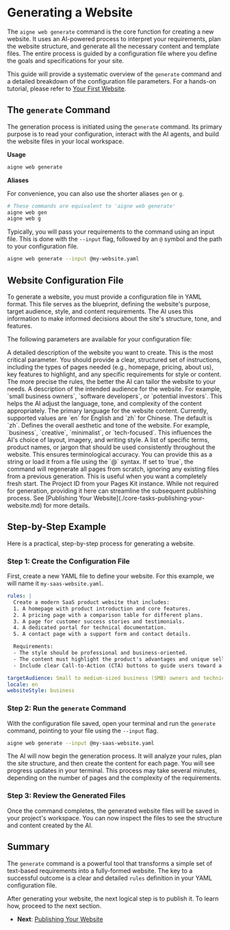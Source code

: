 # Generating a Website

The `aigne web generate` command is the core function for creating a new website. It uses an AI-powered process to interpret your requirements, plan the website structure, and generate all the necessary content and template files. The entire process is guided by a configuration file where you define the goals and specifications for your site.

This guide will provide a systematic overview of the `generate` command and a detailed breakdown of the configuration file parameters. For a hands-on tutorial, please refer to [Your First Website](./getting-started-your-first-website.md).

## The `generate` Command

The generation process is initiated using the `generate` command. Its primary purpose is to read your configuration, interact with the AI agents, and build the website files in your local workspace.

**Usage**

```bash Command Line icon=lucide:terminal
aigne web generate
```

**Aliases**

For convenience, you can also use the shorter aliases `gen` or `g`.

```bash Command Line icon=lucide:terminal
# These commands are equivalent to 'aigne web generate'
aigne web gen
aigne web g
```

Typically, you will pass your requirements to the command using an input file. This is done with the `--input` flag, followed by an `@` symbol and the path to your configuration file.

```bash Command Line icon=lucide:terminal
aigne web generate --input @my-website.yaml
```

## Website Configuration File

To generate a website, you must provide a configuration file in YAML format. This file serves as the blueprint, defining the website's purpose, target audience, style, and content requirements. The AI uses this information to make informed decisions about the site's structure, tone, and features.

The following parameters are available for your configuration file:

<x-field-group>
  <x-field data-name="rules" data-type="string" data-required="true">
    <x-field-desc markdown>A detailed description of the website you want to create. This is the most critical parameter. You should provide a clear, structured set of instructions, including the types of pages needed (e.g., homepage, pricing, about us), key features to highlight, and any specific requirements for style or content. The more precise the rules, the better the AI can tailor the website to your needs.</x-field-desc>
  </x-field>
  <x-field data-name="targetAudience" data-type="string" data-required="false">
    <x-field-desc markdown>A description of the intended audience for the website. For example, `small business owners`, `software developers`, or `potential investors`. This helps the AI adjust the language, tone, and complexity of the content appropriately.</x-field-desc>
  </x-field>
  <x-field data-name="locale" data-type="string" data-default="zh" data-required="false">
    <x-field-desc markdown>The primary language for the website content. Currently, supported values are `en` for English and `zh` for Chinese. The default is `zh`.</x-field-desc>
  </x-field>
  <x-field data-name="websiteStyle" data-type="string" data-default="business" data-required="false">
    <x-field-desc markdown>Defines the overall aesthetic and tone of the website. For example, `business`, `creative`, `minimalist`, or `tech-focused`. This influences the AI's choice of layout, imagery, and writing style.</x-field-desc>
  </x-field>
  <x-field data-name="glossary" data-type="string" data-required="false">
    <x-field-desc markdown>A list of specific terms, product names, or jargon that should be used consistently throughout the website. This ensures terminological accuracy. You can provide this as a string or load it from a file using the `@<file-path>` syntax.</x-field-desc>
  </x-field>
  <x-field data-name="forceRegenerate" data-type="boolean" data-default="false" data-required="false">
    <x-field-desc markdown>If set to `true`, the command will regenerate all pages from scratch, ignoring any existing files from a previous generation. This is useful when you want a completely fresh start.</x-field-desc>
  </x-field>
  <x-field data-name="projectId" data-type="string" data-required="false">
    <x-field-desc markdown>The Project ID from your Pages Kit instance. While not required for generation, providing it here can streamline the subsequent publishing process. See [Publishing Your Website](./core-tasks-publishing-your-website.md) for more details.</x-field-desc>
  </x-field>
</x-field-group>

## Step-by-Step Example

Here is a practical, step-by-step process for generating a website.

### Step 1: Create the Configuration File

First, create a new YAML file to define your website. For this example, we will name it `my-saas-website.yaml`.

```yaml my-saas-website.yaml icon=lucide:file-text
rules: |
  Create a modern SaaS product website that includes:
  1. A homepage with product introduction and core features.
  2. A pricing page with a comparison table for different plans.
  3. A page for customer success stories and testimonials.
  4. A dedicated portal for technical documentation.
  5. A contact page with a support form and contact details.

  Requirements:
  - The style should be professional and business-oriented.
  - The content must highlight the product's advantages and unique selling points.
  - Include clear Call-to-Action (CTA) buttons to guide users toward a free trial.

targetAudience: Small to medium-sized business (SMB) owners and technical decision-makers.
locale: en
websiteStyle: business
```

### Step 2: Run the `generate` Command

With the configuration file saved, open your terminal and run the `generate` command, pointing to your file using the `--input` flag.

```bash Command Line icon=lucide:terminal
aigne web generate --input @my-saas-website.yaml
```

The AI will now begin the generation process. It will analyze your rules, plan the site structure, and then create the content for each page. You will see progress updates in your terminal. This process may take several minutes, depending on the number of pages and the complexity of the requirements.

### Step 3: Review the Generated Files

Once the command completes, the generated website files will be saved in your project's workspace. You can now inspect the files to see the structure and content created by the AI.

## Summary

The `generate` command is a powerful tool that transforms a simple set of text-based requirements into a fully-formed website. The key to a successful outcome is a clear and detailed `rules` definition in your YAML configuration file.

After generating your website, the next logical step is to publish it. To learn how, proceed to the next section.

- **Next**: [Publishing Your Website](./core-tasks-publishing-your-website.md)